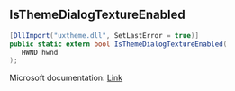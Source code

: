 ## IsThemeDialogTextureEnabled

```csharp
[DllImport("uxtheme.dll", SetLastError = true)]
public static extern bool IsThemeDialogTextureEnabled(
   HWND hwnd
);
```

Microsoft documentation: [Link](https://docs.microsoft.com/en-us/windows/win32/api/uxtheme/nf-uxtheme-isthemedialogtextureenabled)
